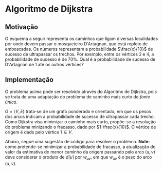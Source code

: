 # Algoritmo de Dijkstra

## Motivação

O esquema a seguir representa os caminhos que ligam diversas localidades por onde devem passar o mosqueteiro D'Artagnan, que está repleto de emboscadas. Os números representam a probabilidade $\frac{x}{10}$ de sucesso de ultrapassar os trechos. Por exemplo, entre os vértices $2$ e $4$, a probabilidade de sucesso é de $70\%$. Qual é a probabilidade de sucesso de D'Artagnan de $1$ até os outros vértices?

## Implementação

O problema acima pode ser resolvido através do Algoritmo de Dijkstra, pois se trata de uma adaptação do problema de caminho mais curto de *fonte única*.  

$G=(V,E)$ trata-se de um grafo ponderado e orientado, em que os pesos dos arcos indicam a probabilidade de sucesso de ultrapassar cada trecho. Como Dijkstra visa minimizar o caminho mais curto, propõe-se a resolução do problema minizando o fracasso, dado por $1-\frac{x}{10}$. O vértice de origem é dado pelo vértice $1 \in V$.

Abaixo, segue uma sugestão de código para resolver o problema. **Note:** como pretende-se minimizar a probabilidade de fracasso, a atualização do valor da estimativa do menor caminho da origem  passando pelo arco $(u,v)$ deve considerar o produto de $d[u]$ por $w_{uv}$, em que $w_{uv}$ é o peso do arco $(u,v)$.

